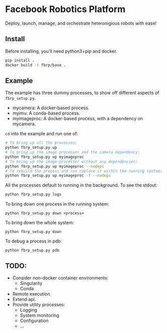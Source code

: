 # Facebook Robotics Platform

Deploy, launch, manage, and orchestrate heteronigious robots with ease!

## Install

Before installing, you'll need python3+pip and docker.

```sh
pip install .
docker build -t fbrp/base .
```

## Example

The example has three dummy processes, to show off different aspects of `fbrp_setup.py`.

* mycamera: A docker-based process.
* myimu: A conda-based process.
* myimageproc: A docker-based process, with a dependency on mycamera.

`cd` into the example and run one of:
```sh
# To bring up all the processes:
python fbrp_setup.py up
# To bring up the image processer and the camera dependency:
python fbrp_setup.py up myimageproc
# To bring up the image processer without any dependencies:
python fbrp_setup.py up myimageproc --nodeps
# To rebuild the process and run replace it within the running system:
python fbrp_setup.py up myimageproc -f --nodeps
```

All the processes default to running in the background. To see the stdout:
```sh
python fbrp_setup.py logs
```

To bring down one process in the running system:
```
python fbrp_setup.py down <process>
```

To bring down the whole system:
```
python fbrp_setup.py down
```

To debug a process in pdb:
```
python fbrp_setup.py pdb
```

## TODO:

* Consider non-docker container environments:
  * Singularity
  * Conda
* Remote execution.
* Extend api.
* Provide utility processes:
  * Logging
  * System monitoring
  * Configuration
  * ...
